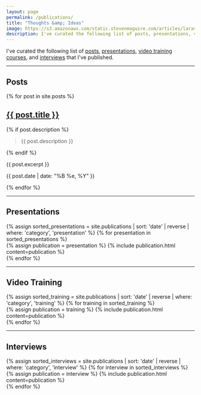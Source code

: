 ```yaml
---
layout: page
permalink: /publications/
title: "Thoughts &amp; Ideas"
image: https://s3.amazonaws.com/static.stevenmaguire.com/articles/laravel-ci.jpg
description: I've curated the following list of posts, presentations, video training courses, and interviews that I've published.
---
```


<section id="content">
    <div class="container">
        <div class="row">
            <div class="col-sm-8 col-sm-offset-2  text-center">
                <p>I've curated the following list of <a href="#posts" class="page-scroll">posts</a>, <a href="#presentations" class="page-scroll">presentations</a>, <a href="#video-training" class="page-scroll">video training courses</a>, and <a href="#interviews" class="page-scroll">interviews</a> that I've published.</p>
            </div>
        </div>
    </div>
    <div class="container multi-row">
        <hr />
        <div class="row">
            <div class="col-sm-10 col-sm-offset-1  text-center" id="posts">
                <h2>Posts</h2>
            </div>
            {% for post in site.posts %}
            <div class="col-sm-10 col-sm-offset-1 text-center">
                <div class="writing project">
                <h2><a href="{{ post.url }}">{{ post.title }}</a></h2>
                {% if post.description %}<blockquote><p>{{ post.description }}</p></blockquote>{% endif %}
                <p>{{ post.excerpt }}</p>
                <p>{{ post.date | date: "%B %e, %Y" }}</p>
                </div>
            </div>
            {% endfor %}
        </div>
        <hr />
        <div class="row">
            <div class="col-sm-10 col-sm-offset-1 text-center" id="presentations">
                <h2>Presentations</h2>
            </div>
            {% assign sorted_presentations = site.publications | sort: 'date' | reverse | where: 'category', 'presentation' %}
            {% for presentation in sorted_presentations %}
            <div class="col-sm-10 col-sm-offset-1 text-center">
                {% assign publication = presentation %}
                {% include publication.html content=publication %}
            </div>
            {% endfor %}
        </div>
        <hr />
        <div class="row">
            <div class="col-sm-10 col-sm-offset-1  text-center" id="video-training">
                <h2>Video Training</h2>
            </div>
            {% assign sorted_training = site.publications | sort: 'date' | reverse | where: 'category', 'training' %}
            {% for training in sorted_training %}
            <div class="col-sm-10 col-sm-offset-1 text-center">
                {% assign publication = training %}
                {% include publication.html content=publication %}
            </div>
            {% endfor %}
        </div>
        <hr />
        <div class="row">
            <div class="col-sm-10 col-sm-offset-1  text-center" id="interviews">
                <h2>Interviews</h2>
            </div>
            {% assign sorted_interviews = site.publications | sort: 'date' | reverse | where: 'category', 'interview' %}
            {% for interview in sorted_interviews %}
            <div class="col-sm-10 col-sm-offset-1 text-center">
                {% assign publication = interview %}
                {% include publication.html content=publication %}
            </div>
            {% endfor %}
        </div>
    </div>
</section>

